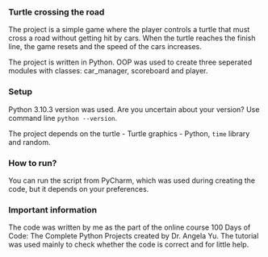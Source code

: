 ### Turtle crossing the road

The project is a simple game where the player controls a turtle that must cross a road without getting hit by cars. When the turtle reaches the finish line, the game resets and the speed of the cars increases.
  
The project is written in Python. OOP was used to create three seperated modules with classes: car_manager, scoreboard and player.

### Setup

Python 3.10.3 version was used. Are you uncertain about your version? Use command line `python --version`.

The project depends on the turtle - Turtle graphics - Python, `time` library and random.

### How to run?

You can run the script from PyCharm, which was used during creating the code, but it depends on your preferences.
 
### Important information

The code was written by me as the part of the online course 100 Days of Code: The Complete Python Projects created by Dr. Angela Yu.
The tutorial was used mainly to check whether the code is correct and for little help.
